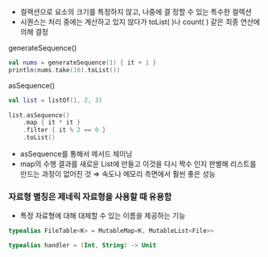 - 컬렉션으로 요소의 크기를 특정하지 않고, 나중에 결 정할 수 있는 특수한 컬렉션
- 시퀀스는 처리 중에는 계산하고 있지 않다가 toList( )나 count( ) 같은 최종 연산에 의해 결정

generateSequence()

```kotlin
val nums = generateSequence(1) { it + 1 }
println(nums.take(10).toList())
```

asSequence()

```kotlin
val list = listOf(1, 2, 3)
    
list.asSequence()
    .map { it * it }
    .filter { it % 2 == 0 }
    .toList()
```

- asSequence를 통해서 메서드 체이닝
- map의 수행 결과를 새로운 List에 만들고 이것을 다시 짝수 인지 판별해 리스트를 만드는 과정이 없어진 것 ⇒ 속도나 메모리 측면에서 훨씬 좋은 성능

### 자료형 별칭은 제네릭 자료형을 사용할 때 유용함

- 특정 자료형에 대해 대체할 수 있는 이름을 제공하는 기능

```kotlin
typealias FileTable<K> = MutableMap<K, MutableList<File>>

typealias handler = (Int, String) -> Unit
```